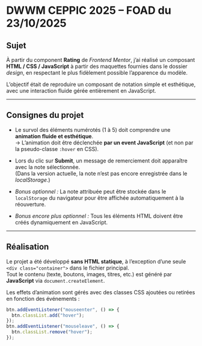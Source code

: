 # DWWM CEPPIC 2025 – FOAD du 23/10/2025

## Sujet

À partir du component **Rating** de *Frontend Mentor*, j’ai réalisé un composant **HTML / CSS / JavaScript** à partir des maquettes fournies dans le dossier *design*, en respectant le plus fidèlement possible l’apparence du modèle.

L’objectif était de reproduire un composant de notation simple et esthétique, avec une interaction fluide gérée entièrement en JavaScript.

---

## Consignes du projet

- Le survol des éléments numérotés (1 à 5) doit comprendre une **animation fluide et esthétique**.  
  → L’animation doit être déclenchée **par un event JavaScript** (et non par la pseudo-classe `:hover` en CSS).

- Lors du clic sur **Submit**, un message de remerciement doit apparaître avec la note sélectionnée.  
  (Dans la version actuelle, la note n’est pas encore enregistrée dans le *localStorage*.)

- *Bonus optionnel :* La note attribuée peut être stockée dans le `localStorage` du navigateur pour être affichée automatiquement à la réouverture.  
- *Bonus encore plus optionnel :* Tous les éléments HTML doivent être créés dynamiquement en JavaScript.

---

## Réalisation

Le projet a été développé **sans HTML statique**, à l’exception d’une seule `<div class="container">` dans le fichier principal.  
Tout le contenu (texte, boutons, images, titres, etc.) est généré par **JavaScript** via `document.createElement`.

Les effets d’animation sont gérés avec des classes CSS ajoutées ou retirées en fonction des événements :

```js
btn.addEventListener("mouseenter", () => {
  btn.classList.add("hover");
});
btn.addEventListener("mouseleave", () => {
  btn.classList.remove("hover");
});
